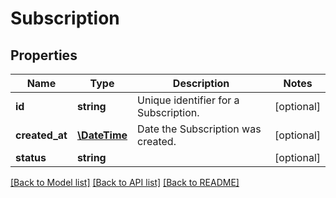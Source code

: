 # Subscription

## Properties
Name | Type | Description | Notes
------------ | ------------- | ------------- | -------------
**id** | **string** | Unique identifier for a Subscription. | [optional] 
**created_at** | [**\DateTime**](\DateTime.md) | Date the Subscription was created. | [optional] 
**status** | **string** |  | [optional] 

[[Back to Model list]](../README.md#documentation-for-models) [[Back to API list]](../README.md#documentation-for-api-endpoints) [[Back to README]](../README.md)


